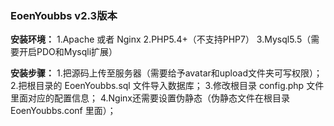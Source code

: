 ### EoenYoubbs v2.3版本

**安装环境：**
1.Apache 或者 Nginx
2.PHP5.4+（不支持PHP7）
3.Mysql5.5（需要开启PDO和Mysqli扩展）

**安装步骤：**
1.把源码上传至服务器（需要给予avatar和upload文件夹可写权限）；
2.把根目录的 EoenYoubbs.sql 文件导入数据库；
3.修改根目录 config.php 文件里面对应的配置信息；
4.Nginx还需要设置伪静态（伪静态文件在根目录 EoenYoubbs.conf 里面）；
